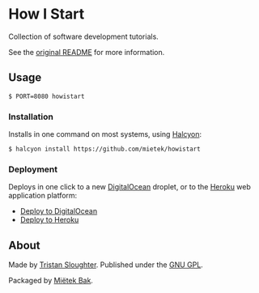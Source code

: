 How I Start
===========

Collection of software development tutorials.

See the [original README](https://github.com/mietek/howistart/blob/master/README.original.md) for more information.


Usage
-----

```
$ PORT=8080 howistart
```


### Installation

Installs in one command on most systems, using [Halcyon](https://halcyon.sh/):

```
$ halcyon install https://github.com/mietek/howistart
```

### Deployment

Deploys in one click to a new [DigitalOcean](https://digitalocean.com/) droplet, or to the [Heroku](https://heroku.com/) web application platform:

- [Deploy to DigitalOcean](https://halcyon.sh/deploy/?url=https://github.com/mietek/howistart)
- [Deploy to Heroku](https://heroku.com/deploy?template=https://github.com/mietek/howistart)


About
-----

Made by [Tristan Sloughter](https://github.com/howistart/howistart.org/).  Published under the [GNU GPL](https://github.com/mietek/howistart/blob/master/LICENSE).

Packaged by [Miëtek Bak](https://mietek.io/).
